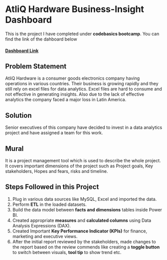 # AtliQ Hardware Business-Insight Dashboard

This is the project I have completed under **codebasics bootcamp**. You can find the link of the dahboard below

#### [Dashboard Link](https://www.novypro.com/project/atliq-hardware-business-insight-360)

## Problem Statement
AtliQ Hardware is a consumer goods electronics company having operations in various countries. Their business is growing rapidly and they still rely on excel files for data analytics. Excel files are hard to consume and not effective in generating insights. Also due to the lack of effective analytics the company faced a major loss in Latin America.

## Solution
Senior executives of this company have decided to invest in a data analytics project and have assigned a team for this work.

## Mural
It is a project management tool which is used to describe the whole project. It covers important dimensions of the project such as Project goals, Key stakeholders, Hopes and fears, risks and timeline.


## Steps Followed in this Project
1. Plug in various data sources like MySQL, Excel and imported the data.
2. Perform **ETL** in the loaded datasets.
3. Build the data model between **facts and dimensions** tables inside Power BI.
4. Created appropriate **measures** and **calculated columns** using Data Analysis Expressions (DAX).
5. Created Important **Key Performance Indicator (KPIs)** for finance, marketing and executive views.
6. After the initial report reviewed by the stakeholders, made changes to the report based on the review commends like creating a **toggle button** to switch between visuals, **tool tip** to show trend etc.




